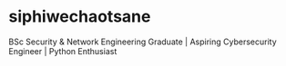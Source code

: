 # siphiwechaotsane
BSc Security &amp; Network Engineering Graduate | Aspiring Cybersecurity Engineer | Python Enthusiast

